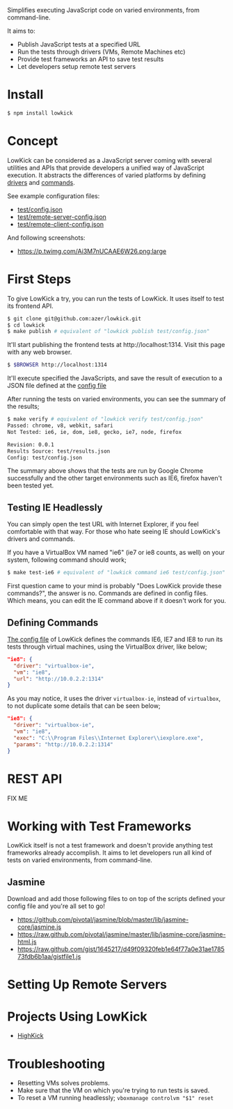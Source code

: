Simplifies executing JavaScript code on varied environments, from command-line. 

It aims to:

  * Publish JavaScript tests at a specified URL
  * Run the tests through drivers (VMs, Remote Machines etc)
  * Provide test frameworks an API to save test results
  * Let developers setup remote test servers

# Install

```bash
$ npm install lowkick
```

# Concept

LowKick can be considered as a JavaScript server coming with several utilities and APIs that provide developers a unified way of JavaScript execution.
It abstracts the differences of varied platforms by defining [drivers](https://github.com/azer/lowkick/tree/master/lib/drivers) and [commands](https://github.com/azer/lowkick/blob/master/test/config.json#L24).


See example configuration files:

  * [test/config.json](https://github.com/azer/lowkick/blob/master/test/config.json)
  * [test/remote-server-config.json](https://github.com/azer/lowkick/blob/master/test/remote-server-config.json)
  * [test/remote-client-config.json](https://github.com/azer/lowkick/blob/master/test/remote-client-config.json)

And following screenshots:

  * https://p.twimg.com/Ai3M7nUCAAE6W26.png:large

# First Steps

To give LowKick a try, you can run the tests of LowKick. It uses itself to test its frontend API.

```bash
$ git clone git@github.com:azer/lowkick.git
$ cd lowkick
$ make publish # equivalent of "lowkick publish test/config.json"
```

It'll start publishing the frontend tests at http://localhost:1314. Visit this page with any web browser.

```bash
$ $BROWSER http://localhost:1314
```

It'll execute specified the JavaScripts, and save the result of execution to a JSON file defined at
the [config file](https://github.com/azer/lowkick/blob/master/test/config.json)

After running the tests on varied environments, you can see the summary of the results;

```bash
$ make verify # equivalent of "lowkick verify test/config.json"
Passed: chrome, v8, webkit, safari
Not Tested: ie6, ie, dom, ie8, gecko, ie7, node, firefox

Revision: 0.0.1
Results Source: test/results.json
Config: test/config.json
```

The summary above shows that the tests are run by Google Chrome successfully
and the other target environments such as IE6, firefox haven't been tested yet.

## Testing IE Headlessly

You can simply open the test URL with Internet Explorer, if you feel
comfortable with that way. For those who hate seeing IE should LowKick's drivers and commands.

If you have a VirtualBox VM named "ie6" (ie7 or ie8 counts, as well) on your system, following command should work;

```bash
$ make test-ie6 # equivalent of "lowkick command ie6 test/config.json"
```

First question came to your mind is probably "Does LowKick provide these commands?", the answer is no. 
Commands are defined in config files. Which means, you can edit the IE command above if it doesn't work for you. 

## Defining Commands

[The config file](https://github.com/azer/lowkick/blob/master/test/config.json)
of LowKick defines the commands IE6, IE7 and IE8 to run its tests
through virtual machines, using the VirtualBox driver, like below;

```json
"ie8": {
  "driver": "virtualbox-ie",
  "vm": "ie8",
  "url": "http://10.0.2.2:1314"
}
```

As you may notice, it uses the driver `virtualbox-ie`, instead of `virtualbox`, to not duplicate some
details that can be seen below;

```json
"ie8": {
  "driver": "virtualbox-ie",
  "vm": "ie8",
  "exec": "C:\\Program Files\\Internet Explorer\\iexplore.exe",
  "params": "http://10.0.2.2:1314"
}
```

# REST API

FIX ME

# Working with Test Frameworks
LowKick itself is not a test framework and doesn't provide anything test frameworks already accomplish. 
It aims to let developers run all kind of tests on varied environments, from command-line. 

## Jasmine

Download and add those following files to on top of the scripts defined your config file and you're all set to go!

  * https://github.com/pivotal/jasmine/blob/master/lib/jasmine-core/jasmine.js
  * https://raw.github.com/pivotal/jasmine/master/lib/jasmine-core/jasmine-html.js
  * https://raw.github.com/gist/1645217/d49f09320feb1e64f77a0e31ae178573fdb6b1aa/gistfile1.js

# Setting Up Remote Servers

# Projects Using LowKick

  * [HighKick](http://github.com/azer/highkick)

# Troubleshooting

  * Resetting VMs solves problems.
  * Make sure that the VM on which you're trying to run tests is saved.
  * To reset a VM running headlessly; `vboxmanage controlvm "$1" reset`